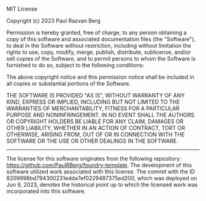 MIT License

Copyright (c) 2023 Paul Razvan Berg

Permission is hereby granted, free of charge, to any person obtaining a copy of this software and associated
documentation files (the "Software"), to deal in the Software without restriction, including without limitation the
rights to use, copy, modify, merge, publish, distribute, sublicense, and/or sell copies of the Software, and to permit
persons to whom the Software is furnished to do so, subject to the following conditions:

The above copyright notice and this permission notice shall be included in all copies or substantial portions of the
Software.

THE SOFTWARE IS PROVIDED "AS IS", WITHOUT WARRANTY OF ANY KIND, EXPRESS OR IMPLIED, INCLUDING BUT NOT LIMITED TO THE
WARRANTIES OF MERCHANTABILITY, FITNESS FOR A PARTICULAR PURPOSE AND NONINFRINGEMENT. IN NO EVENT SHALL THE AUTHORS OR
COPYRIGHT HOLDERS BE LIABLE FOR ANY CLAIM, DAMAGES OR OTHER LIABILITY, WHETHER IN AN ACTION OF CONTRACT, TORT OR
OTHERWISE, ARISING FROM, OUT OF OR IN CONNECTION WITH THE SOFTWARE OR THE USE OR OTHER DEALINGS IN THE SOFTWARE.

---

The license for this software originates from the following repository: https://github.com/PaulRBerg/foundry-template.
The development of this software utilized work associated with this license. The commit with the ID
8209998bd794300231edda7ef0229487375ed200, which was deployed on Jun 9, 2023, denotes the historical point up to which
the licensed work was incorporated into this software.
